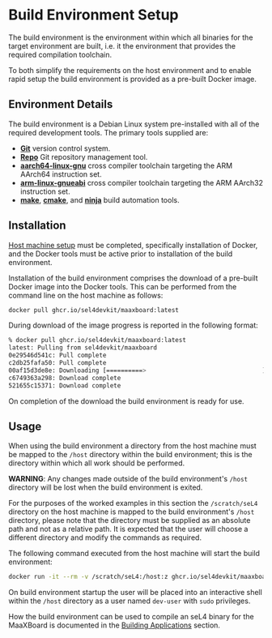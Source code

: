 # Build Environment Setup

The build environment is the environment within which all binaries for the target environment are built, i.e. it the environment that provides the required compilation toolchain.

To both simplify the requirements on the host environment and to enable rapid setup the build environment is provided as a pre-built Docker image.

## Environment Details

The build environment is a Debian Linux system pre-installed with all of the required development tools. The primary tools supplied are:

- [__Git__](https://git-scm.com) version control system.
- [__Repo__](https://gerrit.googlesource.com/git-repo/+/refs/heads/master/README.md) Git repository management tool.
- [__aarch64-linux-gnu__](https://gcc.gnu.org) cross compiler toolchain targeting the ARM AArch64 instruction set.
- [__arm-linux-gnueabi__](https://gcc.gnu.org) cross compiler toolchain targeting the ARM AArch32 instruction set.
- [__make__](https://www.gnu.org/software/make/), [__cmake__](https://cmake.org), and [__ninja__](https://ninja-build.org) build automation tools.

## Installation

[Host machine setup](host_machine_setup.md) must be completed, specifically installation of Docker, and the Docker tools must be active prior to installation of the build environment.

Installation of the build environment comprises the download of a pre-built Docker image into the Docker tools. This can be performed from the command line on the host machine as follows:

```bash
docker pull ghcr.io/sel4devkit/maaxboard:latest
```

During download of the image progress is reported in the following format:

```bash
% docker pull ghcr.io/sel4devkit/maaxboard:latest
latest: Pulling from sel4devkit/maaxboard
0e29546d541c: Pull complete 
c2db25fafa50: Pull complete 
00af15d3de8e: Downloading [==========>                                ]  241.7MB/1.188GB
c6749363a298: Download complete 
521655c15371: Download complete 
```

On completion of the download the build environment is ready for use.

## Usage

When using the build environment a directory from the host machine must be mapped to the `/host` directory within the build environment; this is the directory within which all work should be performed.

**WARNING**: Any changes made outside of the build environment's `/host` directory will be lost when the build environment is exited.

For the purposes of the worked examples in this section the `/scratch/seL4` directory on the host machine is mapped to the build environment's `/host` directory, please note that the directory must be supplied as an absolute path and not as a relative path. It is expected that the user will choose a different directory and modify the commands as required.

The following command executed from the host machine will start the build environment:

```bash
docker run -it --rm -v /scratch/seL4:/host:z ghcr.io/sel4devkit/maaxboard:latest
```

On build environment startup the user will be placed into an interactive shell within the `/host` directory as a user named `dev-user` with `sudo` privileges.

How the build environment can be used to compile an seL4 binary for the MaaXBoard is documented in the [Building Applications](building_applications.md) section.
